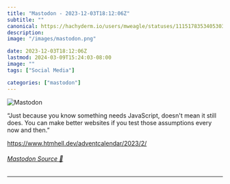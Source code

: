 ```yaml
---
title: "Mastodon - 2023-12-03T18:12:06Z"
subtitle: ""
canonical: https://hachyderm.io/users/mweagle/statuses/111517835340530326
description:
image: "/images/mastodon.png"

date: 2023-12-03T18:12:06Z
lastmod: 2024-03-09T15:24:03-08:00
image: ""
tags: ["Social Media"]

categories: ["mastodon"]
---
```

![Mastodon](/images/mastodon.png)

<p>“Just because you know something needs JavaScript, doesn&#39;t mean it still does. You can make better websites if you test those assumptions every now and then.”</p><p><a href="https://www.htmhell.dev/adventcalendar/2023/2/" target="_blank" rel="nofollow noopener noreferrer" translate="no"><span class="invisible">https://www.</span><span class="ellipsis">htmhell.dev/adventcalendar/202</span><span class="invisible">3/2/</span></a></p>


###### [Mastodon Source 🐘](https://hachyderm.io/@mweagle/111517835340530326)

___
